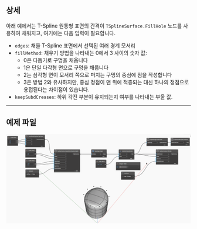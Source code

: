 ## 상세
아래 예에서는 T-Spline 원통형 표면의 간격이 `TSplineSurface.FillHole` 노드를 사용하여 채워지고, 여기에는 다음 입력이 필요합니다.
- `edges`: 채울 T-Spline 표면에서 선택된 여러 경계 모서리
- `fillMethod`: 채우기 방법을 나타내는 0에서 3 사이의 숫자 값:
    * 0은 다듬기로 구멍을 채웁니다
    * 1은 단일 다각형 면으로 구멍을 채웁니다
    * 2는 삼각형 면이 모서리 쪽으로 퍼지는 구멍의 중심에 점을 작성합니다
    * 3은 방법 2와 유사하지만, 중심 정점이 맨 위에 적층되는 대신 하나의 정점으로 용접된다는 차이점이 있습니다.
- `keepSubdCreases`: 하위 각진 부분이 유지되는지 여부를 나타내는 부울 값.
___
## 예제 파일

![TSplineSurface.FillHole](./Autodesk.DesignScript.Geometry.TSpline.TSplineSurface.FillHole_img.gif)
